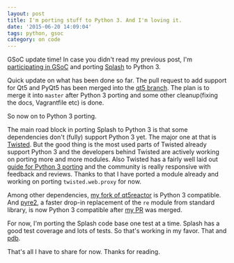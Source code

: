 ```yaml
---
layout: post
title: I'm porting stuff to Python 3. And I'm loving it.
date: '2015-06-20 14:09:04'
tags: python, gsoc
category: on code
---
```


GSoC update time! In case you didn't read my previous post, I'm [participating in GSoC](http://sunu.in/on-summer-of-code/) and porting [Splash](https://github.com/scrapinghub/splash) to Python 3.

Quick update on what has been done so far. The pull request to add support for Qt5 and PyQt5 has been merged into the [qt5 branch](https://github.com/scrapinghub/splash/tree/qt5). The plan is to merge it into `master` after Python 3 porting and some other cleanup(fixing the docs, Vagrantfile etc) is done.

So now on to Python 3 porting.

The main road block in porting Splash to Python 3 is that some dependencies don't (fully) support Python 3 yet. The major one at that is [Twisted](https://twistedmatrix.com/trac/). But the good thing is the most used parts of Twisted already support Python 3 and the developers behind Twisted are actively working on porting more and more modules. Also Twisted has a fairly well laid out [guide for Python 3 porting](https://twistedmatrix.com/trac/wiki/Plan/Python3) and the community is really responsive with feedback and reviews. Thanks to that I have ported a module already and working on porting `twisted.web.proxy` for now.

Among other dependencies, [my fork of qt5reactor](https://github.com/sunu/qt5reactor) is Python 3 compatible. And [pyre2](https://github.com/axiak/pyre2/), a faster drop-in replacement of the `re` module from standard library, is now Python 3 compatible after [my PR](https://github.com/axiak/pyre2/pull/31) was merged.

For now, I'm porting the Splash code base one test at a time. Splash has a good test coverage and lots of tests. So that's working in my favor. That and [pdb](https://docs.python.org/2/library/pdb.html).

That's all I have to share for now. Thanks for reading.
